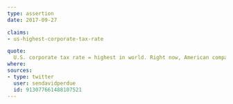 ```yaml
---
type: assertion
date: 2017-09-27

claims:
- us-highest-corporate-tax-rate

quote:
  U.S. corporate tax rate = highest in world. Right now, American companies are better off doing business overseas. We've got to change that.
where:
sources:
- type: twitter
  user: sendavidperdue
  id: 913077661488107521
---
```

